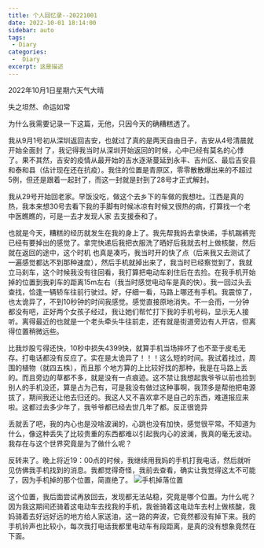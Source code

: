 ```yaml
---
title: 个人回忆录--20221001
date: 2022-10-01 18:14:00
sidebar: auto
tags:
 - Diary
categories:
 -  Diary
excerpt: 这是描述
---
```


2022年10月1日星期六天气大晴

失之坦然、命运如常

为什么我需要记录一下这篇，无他，只因今天的确糟糕透了。


我从9月1号初从深圳返回吉安，也就过了真的是两天自由日子，吉安从4号清晨就开始全面封
了，我记得我当时从深圳开始返回的时候，心中已经有莫名的心悸了。果不其然，吉安的疫情从最开始的吉水逐渐蔓延到永丰、吉州区、最后吉安县和泰和县（估计现在还在抗疫）。我住的位置是青原区，零零散散爆出来的不超过5例，但还是跟着一起封了，而这一封就是封到了28号才正式解封。


我从29号开始回老家。早饭没吃，做这个去乡下的车做的我想吐。江西是真的热，我本来想30号去看下我的手脚有时候冰凉有时候又很热的病，打算找一个老中医瞧瞧的，可是一去才发现人家
去支援泰和了。

也就是今天，糟糕的经历就发生在我的身上了。我先帮我妈去拿快递，手机踹裤兜已经有要掉出的感觉了。拿完快递后我把衣服洗了晒好后我就去村上做核酸，然后就在返回的途中，这个时机
也真是凑巧，我当时开的快了点（后来我又去测试了一遍感觉都达不到那种速度），然后手机就掉出来了，我当时已经察觉到了，我就立马刹车，这个时候我没有往回看，我打算把电动车刹住后在去捡。在我手机开始掉的位置到我刹车的距离15m左右（我当时感觉电动车是真的快）。我一回过头去查找，恰逢一辆轿车往前行驶过。好，仔细一看，马路上哪还有手机。我震惊了，也太诡异了，不到10秒钟的时间我感觉。感觉直接原地消失。不一会而，一分钟都没有吧，正好两个女孩子经过，我让她们帮忙打下我的手机号码，显示无人接听。离得最近的也就是一个老头牵头牛往前走，还有就是街道旁边有人开店，但离得位置稍微远些。


比我炒股亏得还快，10秒中损失4399快，就算手机当场摔坏了也不至于皮毛无存。打电话都没有反应了。实在是太诡异了！！！这么短的时间。我试着找过，周围的植物（就四五株），而且那
个地方算的上比较好找的那种，我是在马路上丢的。而且旁边的草都不多，就是没有一点痕迹。这不禁让我想起我爷爷以前也捡到别人的手机没还，算是占为己有，可是我没有做过这种事啊，我顶多是帮他把电源拔了，期间我还让他去归还的。我这人又不喜欢拿不是自己的东西，难道报应来啦。这都过去多少年了，我爷爷都已经去世几年了都。反正很诡异


丢就丢了吧，我的内心也是没啥波澜的，心跳也没有加快，感觉很平常。不知道为什么，像这种丢失了比较贵重的东西都难以引起我内心的波澜，我真的毫无波动。
我存在与这个世界究竟是为了做什么呢？

反转来了。晚上将近19：00点的时候，我继续用我妈的手机打我电话，然后就听见仿佛我手机找到的消息。我都觉得奇怪，我前去查看，确实让我觉得这太不可能了，因为手机掉的那个位置，简直绝了。
<img :src="$withBase('/images/diary/001.jpg')" alt="手机掉落位置">

这个位置，我后面尝试再放回去，发现都无法站稳，究竟是哪个位置。为什么呢？因为我这期间还骑着这电动车去找我的手机，我爸骑着这电动车去村上做核酸，我妈骑着去好远好远的地方给人家送油，这一路的奔波，它竟然都没有掉下来。我的手机铃声也比较小，每次我打电话我都里电动车有段距离，是真的没有想象竟然在下面。
